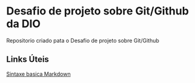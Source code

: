 # Desafio de projeto sobre Git/Github da DIO
Repositorio criado pata o Desafio de projeto sobre Git/Github

## Links Úteis
[Sintaxe basica Markdown](ttps://www.markdownguide.org/getting-started/)

